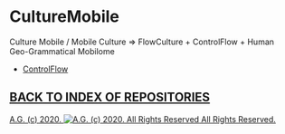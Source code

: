 CultureMobile
=============

Culture Mobile / Mobile Culture => FlowCulture + ControlFlow + Human Geo-Grammatical Mobilome
* [ControlFlow](https://github.com/antiface/ControlFlow)

## [BACK TO INDEX OF REPOSITORIES](https://github.com/antiface/Index)

[A.G. (c) 2020. ![A.G. (c) 2020. All Rights Reserved](https://historiotheque.files.wordpress.com/2016/11/ag_signature_official_2015_50px_cropped.jpg) All Rights Reserved.](http://alexgagnon.com)
